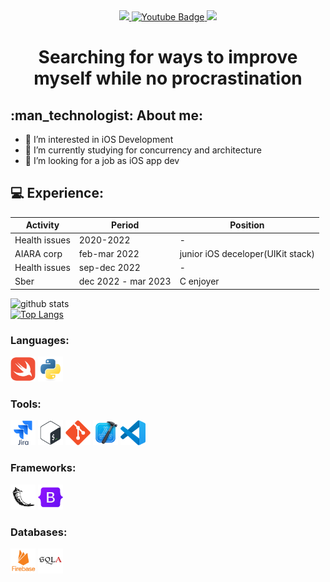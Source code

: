 <!---<div id="header" align="center">
  <img src="https://media0.giphy.com/media/xUPGGDNsLvqsBOhuU0/giphy.gif?cid=790b7611276ff9e1253f6ea35ca72b215ff702c3d1c3d4f1&rid=giphy.gif&ct=g" width="335"/>
</div>--->

<div id="badges" align="center">
 <a href="https://www.t.me/ShyWooLin">
 <img src="https://img.shields.io/badge/telegram-blue?logo=telegram&logoColor=white&style=for-the-badge">
 </a>
 <a href="https://www.linkedin.com/in/maxim-nuzhdin-36aa9621a/">
    <img src="https://img.shields.io/badge/LinkedIn-blue?style=for-the-badge&logo=linkedin&logoColor=white" alt="Youtube Badge"/>
  </a>
 <a href="https://www.discordapp.com/users/926646265327026176">
 <img src="https://img.shields.io/badge/~080-blue?logo=discord&logoColor=white&style=for-the-badge">
 </a>
</div>

<!--
<div align="center">
<img src="https://komarev.com/ghpvc/?username=-80Lin&style=flat-square&color=blue" alt=""/>
 </div>
-->
 
 <h1 align="center">
Searching for ways to improve myself while no procrastination
</h1>
 
 <h2 align="left">
  :man_technologist: About me:
 </h2>
 
- 👀 I’m interested in iOS Development
- 🌱 I’m currently studying for concurrency and architecture
- 💞️ I’m looking for a job as iOS app dev

<h2 align="left">
💻 Experience:
</h2>

<table>
  <thead>
    <tr>
      <th colspan="3">Activity</th>
      <th colspan="3">Period</th>
      <th colspan="3">Position</th>
    </tr>
  </thead>
  <tbody>
       <tr>
      <td colspan="3">Health issues</td>
      <td colspan="3">2020-2022</td>
      <td colspan="3">-</td>
    </tr>
    <tr>
      <td colspan="3">AIARA corp</td>
      <td colspan="3">feb-mar 2022</td>
      <td colspan="3">junior iOS deceloper(UIKit stack)</td>
    </tr>
       <tr>
      <td colspan="3">Health issues</td>
      <td colspan="3">sep-dec 2022</td>
      <td colspan="3">-</td>
    </tr>
       <tr>
      <td colspan="3">Sber</td>
      <td colspan="3">dec 2022 - mar 2023</td>
      <td colspan="3">C enjoyer</td>
    </tr>   
  </tbody>
  </table>

<!---[
use later if it will be a massive streak
![GitHub Streak](https://github-readme-streak-stats.herokuapp.com?user=nzdymxm&theme=radical&date_format=M%20j%5B%2C%20Y%5D)](https://git.io/streak-stats)--->
![github stats](https://github-readme-stats.vercel.app/api?username=080Lin&show_icons=true&theme=radical)
<br>
[![Top Langs](https://github-readme-stats.vercel.app/api/top-langs/?username=080Lin&layout=compact&theme=vision-friendly-dark)](https://github.com/anuraghazra/github-readme-stats&)

 <h3 align="left">
 Languages:
 </h3>
 
 <div>
<img src="https://github.com/devicons/devicon/blob/master/icons/swift/swift-original.svg" width=40 height=40>
 <img src="https://github.com/devicons/devicon/blob/master/icons/python/python-original.svg" title=python alt=python width=40 height=40>
 </div>
 
 <h3 align="left">
Tools:
</h3>

 <div>
 <img src="https://github.com/devicons/devicon/blob/master/icons/jira/jira-original-wordmark.svg" title="jira" alt="jira" width=40 height=40>
 <img src="https://github.com/devicons/devicon/blob/master/icons/bash/bash-original.svg" width=40 height=40>
 <img src="https://github.com/devicons/devicon/blob/master/icons/git/git-original.svg" width=40 height=40>
 <img src="https://github.com/devicons/devicon/blob/master/icons/xcode/xcode-original.svg" width=40 height=40>
 <img src="https://github.com/devicons/devicon/blob/master/icons/vscode/vscode-original.svg" width=40 height=40>
 </div>
 
 <h3 align="left">
 Frameworks:
 </h3>
 
 <div>
 <img src="https://github.com/devicons/devicon/blob/master/icons/flask/flask-original.svg" width=40 height=40>
 <img src="https://github.com/devicons/devicon/blob/master/icons/bootstrap/bootstrap-original.svg" width=40 height=40>
 </div>
 
 <h3 align="left">
 Databases:
 </h3>
 
 <div>
 <img src="https://github.com/devicons/devicon/blob/master/icons/firebase/firebase-plain-wordmark.svg" width=40 height=40>
 <img src="https://github.com/devicons/devicon/blob/master/icons/sqlalchemy/sqlalchemy-original.svg" width=40 height=40>
 </div>

<!---
Vainikkaxd is a ✨ special ✨ repository because its `README.md` (this file) appears on your GitHub profile.
You can click the Preview link to take a look at your changes.
--->
